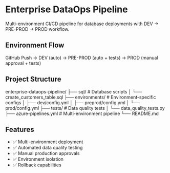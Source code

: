 # Enterprise DataOps Pipeline

Multi-environment CI/CD pipeline for database deployments with DEV → PRE-PROD → PROD workflow.

## Environment Flow

GitHub Push → DEV (auto) → PRE-PROD (auto + tests) → PROD (manual approval + tests)

## Project Structure

enterprise-dataops-pipeline/
├── sql/                          # Database scripts
│   └── create_customers_table.sql
├── environments/                 # Environment-specific configs
│   ├── dev/config.yml
│   ├── preprod/config.yml
│   └── prod/config.yml
├── tests/                        # Data quality tests
│   └── data_quality_tests.py
├── azure-pipelines.yml           # Multi-environment pipeline
└── README.md

## Features

- ✅ Multi-environment deployment
- ✅ Automated data quality testing
- ✅ Manual production approvals  
- ✅ Environment isolation
- ✅ Rollback capabilities
